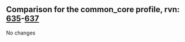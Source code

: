 ## Comparison for the common_core profile, rvn: [635](https://github.com/PRO100KatYT/FortniteProfileRevisions/tree/main/profiles/common_core/635%20common_core.json)-[637](https://github.com/PRO100KatYT/FortniteProfileRevisions/tree/main/profiles/common_core/637%20common_core.json)

No changes
